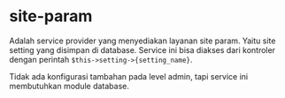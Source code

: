 # site-param

Adalah service provider yang menyediakan layanan site param. Yaitu site setting
yang disimpan di database. Service ini bisa diakses dari kontroler dengan perintah
`$this->setting->{setting_name}`.

Tidak ada konfigurasi tambahan pada level admin, tapi service ini membutuhkan module
database.
